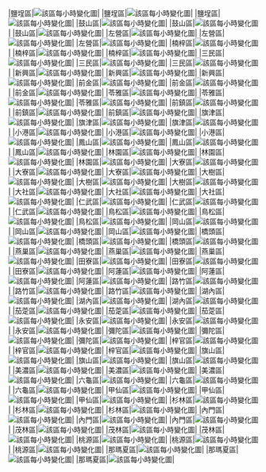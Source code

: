 ﻿|鹽埕區|![該區每小時變化圖](https://github.com/Li732375/weather_diary/Tables/2025-04-30_Temperature_0.png)|
|鹽埕區|![該區每小時變化圖](https://github.com/Li732375/weather_diary/Tables/2025-04-30_RelativeHumidity_0.png)|
|鹽埕區|![該區每小時變化圖](https://github.com/Li732375/weather_diary/Tables/2025-04-30_ApparentTemperature_0.png)|
|鼓山區|![該區每小時變化圖](https://github.com/Li732375/weather_diary/Tables/2025-04-30_Temperature_1.png)|
|鼓山區|![該區每小時變化圖](https://github.com/Li732375/weather_diary/Tables/2025-04-30_RelativeHumidity_1.png)|
|鼓山區|![該區每小時變化圖](https://github.com/Li732375/weather_diary/Tables/2025-04-30_ApparentTemperature_1.png)|
|左營區|![該區每小時變化圖](https://github.com/Li732375/weather_diary/Tables/2025-04-30_Temperature_2.png)|
|左營區|![該區每小時變化圖](https://github.com/Li732375/weather_diary/Tables/2025-04-30_RelativeHumidity_2.png)|
|左營區|![該區每小時變化圖](https://github.com/Li732375/weather_diary/Tables/2025-04-30_ApparentTemperature_2.png)|
|楠梓區|![該區每小時變化圖](https://github.com/Li732375/weather_diary/Tables/2025-04-30_Temperature_3.png)|
|楠梓區|![該區每小時變化圖](https://github.com/Li732375/weather_diary/Tables/2025-04-30_RelativeHumidity_3.png)|
|楠梓區|![該區每小時變化圖](https://github.com/Li732375/weather_diary/Tables/2025-04-30_ApparentTemperature_3.png)|
|三民區|![該區每小時變化圖](https://github.com/Li732375/weather_diary/Tables/2025-04-30_Temperature_4.png)|
|三民區|![該區每小時變化圖](https://github.com/Li732375/weather_diary/Tables/2025-04-30_RelativeHumidity_4.png)|
|三民區|![該區每小時變化圖](https://github.com/Li732375/weather_diary/Tables/2025-04-30_ApparentTemperature_4.png)|
|新興區|![該區每小時變化圖](https://github.com/Li732375/weather_diary/Tables/2025-04-30_Temperature_5.png)|
|新興區|![該區每小時變化圖](https://github.com/Li732375/weather_diary/Tables/2025-04-30_RelativeHumidity_5.png)|
|新興區|![該區每小時變化圖](https://github.com/Li732375/weather_diary/Tables/2025-04-30_ApparentTemperature_5.png)|
|前金區|![該區每小時變化圖](https://github.com/Li732375/weather_diary/Tables/2025-04-30_Temperature_6.png)|
|前金區|![該區每小時變化圖](https://github.com/Li732375/weather_diary/Tables/2025-04-30_RelativeHumidity_6.png)|
|前金區|![該區每小時變化圖](https://github.com/Li732375/weather_diary/Tables/2025-04-30_ApparentTemperature_6.png)|
|苓雅區|![該區每小時變化圖](https://github.com/Li732375/weather_diary/Tables/2025-04-30_Temperature_7.png)|
|苓雅區|![該區每小時變化圖](https://github.com/Li732375/weather_diary/Tables/2025-04-30_RelativeHumidity_7.png)|
|苓雅區|![該區每小時變化圖](https://github.com/Li732375/weather_diary/Tables/2025-04-30_ApparentTemperature_7.png)|
|前鎮區|![該區每小時變化圖](https://github.com/Li732375/weather_diary/Tables/2025-04-30_Temperature_8.png)|
|前鎮區|![該區每小時變化圖](https://github.com/Li732375/weather_diary/Tables/2025-04-30_RelativeHumidity_8.png)|
|前鎮區|![該區每小時變化圖](https://github.com/Li732375/weather_diary/Tables/2025-04-30_ApparentTemperature_8.png)|
|旗津區|![該區每小時變化圖](https://github.com/Li732375/weather_diary/Tables/2025-04-30_Temperature_9.png)|
|旗津區|![該區每小時變化圖](https://github.com/Li732375/weather_diary/Tables/2025-04-30_RelativeHumidity_9.png)|
|旗津區|![該區每小時變化圖](https://github.com/Li732375/weather_diary/Tables/2025-04-30_ApparentTemperature_9.png)|
|小港區|![該區每小時變化圖](https://github.com/Li732375/weather_diary/Tables/2025-04-30_Temperature_10.png)|
|小港區|![該區每小時變化圖](https://github.com/Li732375/weather_diary/Tables/2025-04-30_RelativeHumidity_10.png)|
|小港區|![該區每小時變化圖](https://github.com/Li732375/weather_diary/Tables/2025-04-30_ApparentTemperature_10.png)|
|鳳山區|![該區每小時變化圖](https://github.com/Li732375/weather_diary/Tables/2025-04-30_Temperature_11.png)|
|鳳山區|![該區每小時變化圖](https://github.com/Li732375/weather_diary/Tables/2025-04-30_RelativeHumidity_11.png)|
|鳳山區|![該區每小時變化圖](https://github.com/Li732375/weather_diary/Tables/2025-04-30_ApparentTemperature_11.png)|
|林園區|![該區每小時變化圖](https://github.com/Li732375/weather_diary/Tables/2025-04-30_Temperature_12.png)|
|林園區|![該區每小時變化圖](https://github.com/Li732375/weather_diary/Tables/2025-04-30_RelativeHumidity_12.png)|
|林園區|![該區每小時變化圖](https://github.com/Li732375/weather_diary/Tables/2025-04-30_ApparentTemperature_12.png)|
|大寮區|![該區每小時變化圖](https://github.com/Li732375/weather_diary/Tables/2025-04-30_Temperature_13.png)|
|大寮區|![該區每小時變化圖](https://github.com/Li732375/weather_diary/Tables/2025-04-30_RelativeHumidity_13.png)|
|大寮區|![該區每小時變化圖](https://github.com/Li732375/weather_diary/Tables/2025-04-30_ApparentTemperature_13.png)|
|大樹區|![該區每小時變化圖](https://github.com/Li732375/weather_diary/Tables/2025-04-30_Temperature_14.png)|
|大樹區|![該區每小時變化圖](https://github.com/Li732375/weather_diary/Tables/2025-04-30_RelativeHumidity_14.png)|
|大樹區|![該區每小時變化圖](https://github.com/Li732375/weather_diary/Tables/2025-04-30_ApparentTemperature_14.png)|
|大社區|![該區每小時變化圖](https://github.com/Li732375/weather_diary/Tables/2025-04-30_Temperature_15.png)|
|大社區|![該區每小時變化圖](https://github.com/Li732375/weather_diary/Tables/2025-04-30_RelativeHumidity_15.png)|
|大社區|![該區每小時變化圖](https://github.com/Li732375/weather_diary/Tables/2025-04-30_ApparentTemperature_15.png)|
|仁武區|![該區每小時變化圖](https://github.com/Li732375/weather_diary/Tables/2025-04-30_Temperature_16.png)|
|仁武區|![該區每小時變化圖](https://github.com/Li732375/weather_diary/Tables/2025-04-30_RelativeHumidity_16.png)|
|仁武區|![該區每小時變化圖](https://github.com/Li732375/weather_diary/Tables/2025-04-30_ApparentTemperature_16.png)|
|鳥松區|![該區每小時變化圖](https://github.com/Li732375/weather_diary/Tables/2025-04-30_Temperature_17.png)|
|鳥松區|![該區每小時變化圖](https://github.com/Li732375/weather_diary/Tables/2025-04-30_RelativeHumidity_17.png)|
|鳥松區|![該區每小時變化圖](https://github.com/Li732375/weather_diary/Tables/2025-04-30_ApparentTemperature_17.png)|
|岡山區|![該區每小時變化圖](https://github.com/Li732375/weather_diary/Tables/2025-04-30_Temperature_18.png)|
|岡山區|![該區每小時變化圖](https://github.com/Li732375/weather_diary/Tables/2025-04-30_RelativeHumidity_18.png)|
|岡山區|![該區每小時變化圖](https://github.com/Li732375/weather_diary/Tables/2025-04-30_ApparentTemperature_18.png)|
|橋頭區|![該區每小時變化圖](https://github.com/Li732375/weather_diary/Tables/2025-04-30_Temperature_19.png)|
|橋頭區|![該區每小時變化圖](https://github.com/Li732375/weather_diary/Tables/2025-04-30_RelativeHumidity_19.png)|
|橋頭區|![該區每小時變化圖](https://github.com/Li732375/weather_diary/Tables/2025-04-30_ApparentTemperature_19.png)|
|燕巢區|![該區每小時變化圖](https://github.com/Li732375/weather_diary/Tables/2025-04-30_Temperature_20.png)|
|燕巢區|![該區每小時變化圖](https://github.com/Li732375/weather_diary/Tables/2025-04-30_RelativeHumidity_20.png)|
|燕巢區|![該區每小時變化圖](https://github.com/Li732375/weather_diary/Tables/2025-04-30_ApparentTemperature_20.png)|
|田寮區|![該區每小時變化圖](https://github.com/Li732375/weather_diary/Tables/2025-04-30_Temperature_21.png)|
|田寮區|![該區每小時變化圖](https://github.com/Li732375/weather_diary/Tables/2025-04-30_RelativeHumidity_21.png)|
|田寮區|![該區每小時變化圖](https://github.com/Li732375/weather_diary/Tables/2025-04-30_ApparentTemperature_21.png)|
|阿蓮區|![該區每小時變化圖](https://github.com/Li732375/weather_diary/Tables/2025-04-30_Temperature_22.png)|
|阿蓮區|![該區每小時變化圖](https://github.com/Li732375/weather_diary/Tables/2025-04-30_RelativeHumidity_22.png)|
|阿蓮區|![該區每小時變化圖](https://github.com/Li732375/weather_diary/Tables/2025-04-30_ApparentTemperature_22.png)|
|路竹區|![該區每小時變化圖](https://github.com/Li732375/weather_diary/Tables/2025-04-30_Temperature_23.png)|
|路竹區|![該區每小時變化圖](https://github.com/Li732375/weather_diary/Tables/2025-04-30_RelativeHumidity_23.png)|
|路竹區|![該區每小時變化圖](https://github.com/Li732375/weather_diary/Tables/2025-04-30_ApparentTemperature_23.png)|
|湖內區|![該區每小時變化圖](https://github.com/Li732375/weather_diary/Tables/2025-04-30_Temperature_24.png)|
|湖內區|![該區每小時變化圖](https://github.com/Li732375/weather_diary/Tables/2025-04-30_RelativeHumidity_24.png)|
|湖內區|![該區每小時變化圖](https://github.com/Li732375/weather_diary/Tables/2025-04-30_ApparentTemperature_24.png)|
|茄萣區|![該區每小時變化圖](https://github.com/Li732375/weather_diary/Tables/2025-04-30_Temperature_25.png)|
|茄萣區|![該區每小時變化圖](https://github.com/Li732375/weather_diary/Tables/2025-04-30_RelativeHumidity_25.png)|
|茄萣區|![該區每小時變化圖](https://github.com/Li732375/weather_diary/Tables/2025-04-30_ApparentTemperature_25.png)|
|永安區|![該區每小時變化圖](https://github.com/Li732375/weather_diary/Tables/2025-04-30_Temperature_26.png)|
|永安區|![該區每小時變化圖](https://github.com/Li732375/weather_diary/Tables/2025-04-30_RelativeHumidity_26.png)|
|永安區|![該區每小時變化圖](https://github.com/Li732375/weather_diary/Tables/2025-04-30_ApparentTemperature_26.png)|
|彌陀區|![該區每小時變化圖](https://github.com/Li732375/weather_diary/Tables/2025-04-30_Temperature_27.png)|
|彌陀區|![該區每小時變化圖](https://github.com/Li732375/weather_diary/Tables/2025-04-30_RelativeHumidity_27.png)|
|彌陀區|![該區每小時變化圖](https://github.com/Li732375/weather_diary/Tables/2025-04-30_ApparentTemperature_27.png)|
|梓官區|![該區每小時變化圖](https://github.com/Li732375/weather_diary/Tables/2025-04-30_Temperature_28.png)|
|梓官區|![該區每小時變化圖](https://github.com/Li732375/weather_diary/Tables/2025-04-30_RelativeHumidity_28.png)|
|梓官區|![該區每小時變化圖](https://github.com/Li732375/weather_diary/Tables/2025-04-30_ApparentTemperature_28.png)|
|旗山區|![該區每小時變化圖](https://github.com/Li732375/weather_diary/Tables/2025-04-30_Temperature_29.png)|
|旗山區|![該區每小時變化圖](https://github.com/Li732375/weather_diary/Tables/2025-04-30_RelativeHumidity_29.png)|
|旗山區|![該區每小時變化圖](https://github.com/Li732375/weather_diary/Tables/2025-04-30_ApparentTemperature_29.png)|
|美濃區|![該區每小時變化圖](https://github.com/Li732375/weather_diary/Tables/2025-04-30_Temperature_30.png)|
|美濃區|![該區每小時變化圖](https://github.com/Li732375/weather_diary/Tables/2025-04-30_RelativeHumidity_30.png)|
|美濃區|![該區每小時變化圖](https://github.com/Li732375/weather_diary/Tables/2025-04-30_ApparentTemperature_30.png)|
|六龜區|![該區每小時變化圖](https://github.com/Li732375/weather_diary/Tables/2025-04-30_Temperature_31.png)|
|六龜區|![該區每小時變化圖](https://github.com/Li732375/weather_diary/Tables/2025-04-30_RelativeHumidity_31.png)|
|六龜區|![該區每小時變化圖](https://github.com/Li732375/weather_diary/Tables/2025-04-30_ApparentTemperature_31.png)|
|甲仙區|![該區每小時變化圖](https://github.com/Li732375/weather_diary/Tables/2025-04-30_Temperature_32.png)|
|甲仙區|![該區每小時變化圖](https://github.com/Li732375/weather_diary/Tables/2025-04-30_RelativeHumidity_32.png)|
|甲仙區|![該區每小時變化圖](https://github.com/Li732375/weather_diary/Tables/2025-04-30_ApparentTemperature_32.png)|
|杉林區|![該區每小時變化圖](https://github.com/Li732375/weather_diary/Tables/2025-04-30_Temperature_33.png)|
|杉林區|![該區每小時變化圖](https://github.com/Li732375/weather_diary/Tables/2025-04-30_RelativeHumidity_33.png)|
|杉林區|![該區每小時變化圖](https://github.com/Li732375/weather_diary/Tables/2025-04-30_ApparentTemperature_33.png)|
|內門區|![該區每小時變化圖](https://github.com/Li732375/weather_diary/Tables/2025-04-30_Temperature_34.png)|
|內門區|![該區每小時變化圖](https://github.com/Li732375/weather_diary/Tables/2025-04-30_RelativeHumidity_34.png)|
|內門區|![該區每小時變化圖](https://github.com/Li732375/weather_diary/Tables/2025-04-30_ApparentTemperature_34.png)|
|茂林區|![該區每小時變化圖](https://github.com/Li732375/weather_diary/Tables/2025-04-30_Temperature_35.png)|
|茂林區|![該區每小時變化圖](https://github.com/Li732375/weather_diary/Tables/2025-04-30_RelativeHumidity_35.png)|
|茂林區|![該區每小時變化圖](https://github.com/Li732375/weather_diary/Tables/2025-04-30_ApparentTemperature_35.png)|
|桃源區|![該區每小時變化圖](https://github.com/Li732375/weather_diary/Tables/2025-04-30_Temperature_36.png)|
|桃源區|![該區每小時變化圖](https://github.com/Li732375/weather_diary/Tables/2025-04-30_RelativeHumidity_36.png)|
|桃源區|![該區每小時變化圖](https://github.com/Li732375/weather_diary/Tables/2025-04-30_ApparentTemperature_36.png)|
|那瑪夏區|![該區每小時變化圖](https://github.com/Li732375/weather_diary/Tables/2025-04-30_Temperature_37.png)|
|那瑪夏區|![該區每小時變化圖](https://github.com/Li732375/weather_diary/Tables/2025-04-30_RelativeHumidity_37.png)|
|那瑪夏區|![該區每小時變化圖](https://github.com/Li732375/weather_diary/Tables/2025-04-30_ApparentTemperature_37.png)|
